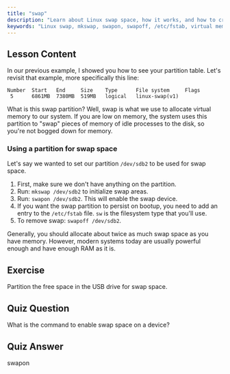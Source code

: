 ```yaml
---
title: "swap"
description: "Learn about Linux swap space, how it works, and how to create and manage swap partitions. Optimize your system's memory usage with this guide!"
keywords: "Linux swap, mkswap, swapon, swapoff, /etc/fstab, virtual memory, Linux beginner, Linux tutorial"
---
```


## Lesson Content

In our previous example, I showed you how to see your partition table. Let's revisit that example, more specifically this line:

```
Number  Start   End     Size    Type      File system     Flags
 5      6861MB  7380MB  519MB   logical   linux-swap(v1)
```

What is this swap partition? Well, swap is what we use to allocate virtual memory to our system. If you are low on memory, the system uses this partition to "swap" pieces of memory of idle processes to the disk, so you're not bogged down for memory.

### Using a partition for swap space

Let's say we wanted to set our partition `/dev/sdb2` to be used for swap space.

1. First, make sure we don't have anything on the partition.
2. Run: `mkswap /dev/sdb2` to initialize swap areas.
3. Run: `swapon /dev/sdb2`. This will enable the swap device.
4. If you want the swap partition to persist on bootup, you need to add an entry to the `/etc/fstab` file. `sw` is the filesystem type that you'll use.
5. To remove swap: `swapoff /dev/sdb2`.

Generally, you should allocate about twice as much swap space as you have memory. However, modern systems today are usually powerful enough and have enough RAM as it is.

## Exercise

Partition the free space in the USB drive for swap space.

## Quiz Question

What is the command to enable swap space on a device?

## Quiz Answer

swapon
